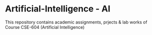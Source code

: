# Artificial-Intelligence - AI
This repository contains academic assignments, prjects & lab works of Course CSE-604 (Artificial Intelligence)
